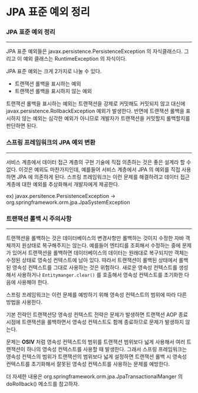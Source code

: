 # JPA 표준 예외 정리

### JPA 표준 예외 정리

---

JPA 표준 예외들은 javax.persistence.PersistenceException 의 자식클래스다. 그리고 이 예외 클래스는 RuntimeException 의 자식이다. 

JPA 표준 예외는 크게 2가지로 나눌 수 있다.

- 트랜잭션 롤백을 표시하는 예외
- 트랜잭션 롤백을 표시하지 않는 예외

트랜잭션 롤백을 표시하는 예외는 트랜잭션을 강제로 커밋해도 커밋되지 않고 대신에 javax.persistence.RollbackException 예외가 발생한다. 반면에 트랜잭션 롤백을 표시하지 않는 예외는 심각한 예외가 아니므로 개발자가 트랜잭션을 커밋할지 롤백할지를 판단하면 된다.

### 스프링 프레임워크의 JPA 예외 변환

---

서비스 계층에서 데이터 접근 계층의 구현 기술에 직접 의존하는 것은 좋은 설계라 할 수 없다. 이것은 예외도 마찬가지인데, 예를들어 서비스 계층에서 JPA 의 예외를 직접 사용하면 JPA 에 의존하게 된다. 스프링 프레임워크는 이런 문제를 해결하려고 데이터 접근 계층에 대한 예외를 추상화해서 개발자에게 제공한다.

ex) javax.persitence.PersistenceException → org.springframework.orm.jpa.JpaSystemException

### 트랜잭션 롤백 시 주의사항

---

트랜잭션을 롤백하는 것은 데이터베이스의 변경사항만 롤백하는 것이지 수정한 자바 객체까지 원상태로 복구해주지는 않는다. 예를들어 엔티티를 조회해서 수정하는 중에 문제가 있어서 트랜잭션을 롤백하면 데이터베이스의 데이터는 원래대로 복구되지만 객체는 수정된 상태로 영속성 컨텍스트에 남아 있다. 따라서 트랜잭션이 롤백된 상태에서 롤백된 영속성 컨텍스트를 그대로 사용하는 것은 위험하다. 새로운 영속성 컨텍스트를 생성해서 사용하거나 `Entitymanger.clear()` 를 호출해서 영속성 컨텍스트를 초기화한 다음에 사용해야 한다.

스프링 프레임워크는 이런 문제를 예방하기 위해 영속성 컨텍스트의 범위에 따라 다른 방법을 사용한다.

기본 전략인 트랜잭션당 영속성 컨텍스트 전략은 문제가 발생하면 트랜잭션 AOP 종료 시점에 트랜잭션을 롤백하면서 영속성 컨텍스트도 함께 종료하므로 문제가 발생하지 않는다.

문제는 **OSIV** 처럼 영속성 컨텍스트의 범위를 트랜잭션 범위보다 넓게 사용해서 여러 트랜잭션이 하나의 영속성 컨텍스트를 사용할 때 발생한다. 그래서 스프링 프레임워크는 영속성 컨텍스의 범위가 트랜잭션의 범위보다 넓게 설정하면 트랜잭션 롤백 시 영속성 컨텍스트를 초기화해서 잘못된 영속성 컨텍스트를 사용하는 문제를 예방한다.

더 자세한 내용은 org.springframework.orm.jpa.JpaTransactionalManger 의 doRollback() 메소드를 참고하자.